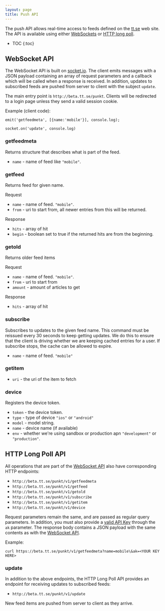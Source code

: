 ```yaml
---
layout: page
title: Push API
---
```


The push API allows real-time access to feeds defined on the
[tt.se][tt] web site. The API is available using either
[WebSockets][wsapi] or [HTTP long poll][lpapi].

[tt]:http://beta.tt.se
[io]:http://socket.io
[wsapi]:#websocket-api
[lpapi]:#http-long-poll-api

* TOC
{:toc}

## WebSocket API

The WebSocket API is built on [socket.io][io]. The client emits
messages with a JSON payload containing an array of request parameters
and a callback which will be called when a response is received. In
addition, updates to subscribed feeds are pushed from server to client
with the subject `update`.

The main entry point is `http://beta.tt.se/punkt`. Clients will be
redirected to a login page unless they send a valid session cookie.

Example (client code):

`emit('getfeedmeta', [{name:'mobile'}], console.log);`

`socket.on('update', console.log)`

### getfeedmeta

Returns structure that describes what is part of the feed.

* `name` - name of feed like `"mobile"`.

### getfeed

Returns feed for given name.

Request

* `name` - name of feed. `"mobile"`.
* `from` - uri to start from, all newer entries from this will be
returned.

Response

* `hits` - array of hit
* `begin` - boolean set to true if the returned hits are from the beginning.

### getold

Returns older feed items

Request

* `name` - name of feed. `"mobile"`.
* `from` - uri to start from
* `amount` - amount of articles to get

Response

* `hits` - array of hit

### subscribe

Subscribes to updates to the given feed name. This command must be
reissued every 30 seconds to keep getting updates. We do this to
ensure that the client is driving whether we are keeping cached
entries for a user. If subscribe stops, the cache can be allowed
to expire.

* `name` - name of feed. `"mobile"`

### getitem

* `uri` - the uri of the item to fetch

### device

Registers the device token.

* `token` - the device token.
* `type` - type of device `"ios"` or `"android"`
* `model` - model string.
* `name` - device name (if available)
* `env` - whether we're using sandbox or production apn `"development"` or `"production"`.

## HTTP Long Poll API

All operations that are part of the [WebSocket API][wsapi] also have
corresponding HTTP endpoints:

 * `http://beta.tt.se/punkt/v1/getfeedmeta`
 * `http://beta.tt.se/punkt/v1/getfeed`
 * `http://beta.tt.se/punkt/v1/getold`
 * `http://beta.tt.se/punkt/v1/subscribe`
 * `http://beta.tt.se/punkt/v1/getitem`
 * `http://beta.tt.se/punkt/v1/device`

Request parameters remain the same, and are passed as regular query
parameters. In addition, you must also provide a
[valid API Key][apikey] through the `ak` parameter. The response body
contains a JSON payload with the same contents as with the
[WebSocket API][wsapi].

[apikey]:api.html#application-keys

Example:

`curl https://beta.tt.se/punkt/v1/getfeedmeta?name=mobile\&ak=<YOUR KEY HERE>`

### update

In addition to the above endpoints, the HTTP Long Poll API provides an
endpoint for receiving updates to subscribed feeds:

 * `http://beta.tt.se/punkt/v1/update`

New feed items are pushed from server to client as they arrive. 
